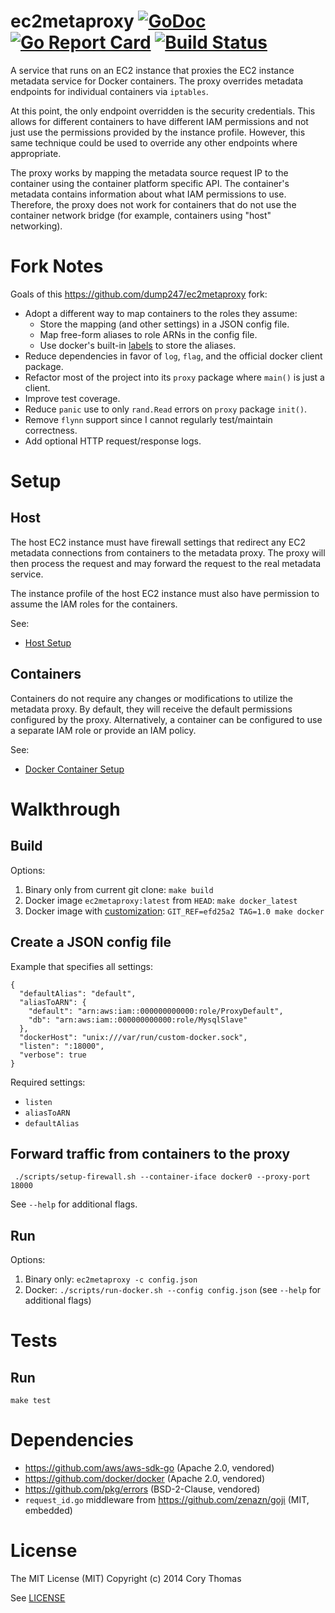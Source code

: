 # ec2metaproxy [![GoDoc](https://godoc.org/github.com/codeactual/ec2metaproxy/proxy?status.svg)](https://godoc.org/github.com/codeactual/ec2metaproxy/proxy) [![Go Report Card](https://goreportcard.com/badge/github.com/codeactual/ec2metaproxy)](https://goreportcard.com/report/github.com/codeactual/ec2metaproxy) [![Build Status](https://travis-ci.org/codeactual/ec2metaproxy.png)](https://travis-ci.org/codeactual/ec2metaproxy)

A service that runs on an EC2 instance that proxies the EC2 instance metadata service
for Docker containers. The proxy overrides metadata endpoints for individual
containers via `iptables`.

At this point, the only endpoint overridden is the security credentials. This allows
for different containers to have different IAM permissions and not just use the permissions
provided by the instance profile. However, this same technique could be used to override
any other endpoints where appropriate.

The proxy works by mapping the metadata source request IP to the container using the container
platform specific API. The container's metadata contains information about what IAM permissions
to use. Therefore, the proxy does not work for containers that do not use the container
network bridge (for example, containers using "host" networking).

# Fork Notes

Goals of this https://github.com/dump247/ec2metaproxy fork:

- Adopt a different way to map containers to the roles they assume:
  - Store the mapping (and other settings) in a JSON config file.
  - Map free-form aliases to role ARNs in the config file.
  - Use docker's built-in [labels](https://docs.docker.com/search/?q=container+labels) to store the aliases.
- Reduce dependencies in favor of `log`, `flag`, and the official docker client package.
- Refactor most of the project into its `proxy` package where `main()` is just a client.
- Improve test coverage.
- Reduce `panic` use to only `rand.Read` errors on `proxy` package `init()`.
- Remove `flynn` support since I cannot regularly test/maintain correctness.
- Add optional HTTP request/response logs.

# Setup

## Host

The host EC2 instance must have firewall settings that redirect any EC2 metadata connections
from containers to the metadata proxy. The proxy will then process the request and
may forward the request to the real metadata service.

The instance profile of the host EC2 instance must also have permission to assume the IAM roles
for the containers.

See:

- [Host Setup](docs/host-setup.md)

## Containers

Containers do not require any changes or modifications to utilize the metadata proxy. By
default, they will receive the default permissions configured by the proxy. Alternatively,
a container can be configured to use a separate IAM role or provide an IAM policy.

See:

- [Docker Container Setup](docs/docker-container-setup.md)

# Walkthrough

## Build

Options:

1. Binary only from current git clone: `make build`
1. Docker image `ec2metaproxy:latest` from `HEAD`: `make docker_latest`
1. Docker image with [customization](docs/build.md): `GIT_REF=efd25a2 TAG=1.0 make docker`

## Create a JSON config file

Example that specifies all settings:

    {
      "defaultAlias": "default",
      "aliasToARN": {
        "default": "arn:aws:iam::000000000000:role/ProxyDefault",
        "db": "arn:aws:iam::000000000000:role/MysqlSlave"
      },
      "dockerHost": "unix:///var/run/custom-docker.sock",
      "listen": ":18000",
      "verbose": true
    }

Required settings:

- `listen`
- `aliasToARN`
- `defaultAlias`

## Forward traffic from containers to the proxy

     ./scripts/setup-firewall.sh --container-iface docker0 --proxy-port 18000

 See `--help` for additional flags.

## Run

Options:

1. Binary only: `ec2metaproxy -c config.json`
1. Docker: `./scripts/run-docker.sh --config config.json` (see `--help` for additional flags)

# Tests

## Run

    make test

# Dependencies

- https://github.com/aws/aws-sdk-go (Apache 2.0, vendored)
- https://github.com/docker/docker (Apache 2.0, vendored)
- https://github.com/pkg/errors (BSD-2-Clause, vendored)
- `request_id.go` middleware from https://github.com/zenazn/goji (MIT, embedded)

# License

The MIT License (MIT)
Copyright (c) 2014 Cory Thomas

See [LICENSE](LICENSE)
